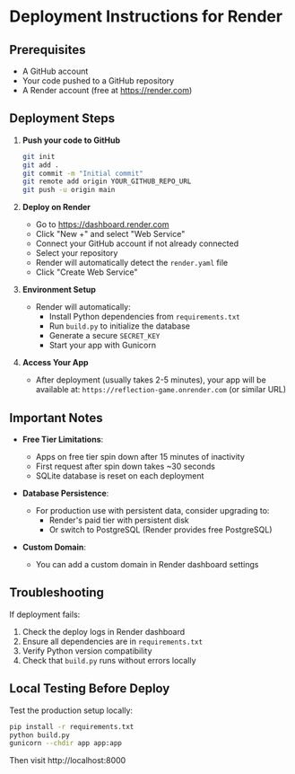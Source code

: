 # Deployment Instructions for Render

## Prerequisites
- A GitHub account
- Your code pushed to a GitHub repository
- A Render account (free at https://render.com)

## Deployment Steps

1. **Push your code to GitHub**
   ```bash
   git init
   git add .
   git commit -m "Initial commit"
   git remote add origin YOUR_GITHUB_REPO_URL
   git push -u origin main
   ```

2. **Deploy on Render**
   - Go to https://dashboard.render.com
   - Click "New +" and select "Web Service"
   - Connect your GitHub account if not already connected
   - Select your repository
   - Render will automatically detect the `render.yaml` file
   - Click "Create Web Service"

3. **Environment Setup**
   - Render will automatically:
     - Install Python dependencies from `requirements.txt`
     - Run `build.py` to initialize the database
     - Generate a secure `SECRET_KEY`
     - Start your app with Gunicorn

4. **Access Your App**
   - After deployment (usually takes 2-5 minutes), your app will be available at:
     `https://reflection-game.onrender.com` (or similar URL)

## Important Notes

- **Free Tier Limitations**: 
  - Apps on free tier spin down after 15 minutes of inactivity
  - First request after spin down takes ~30 seconds
  - SQLite database is reset on each deployment

- **Database Persistence**: 
  - For production use with persistent data, consider upgrading to:
    - Render's paid tier with persistent disk
    - Or switch to PostgreSQL (Render provides free PostgreSQL)

- **Custom Domain**: 
  - You can add a custom domain in Render dashboard settings

## Troubleshooting

If deployment fails:
1. Check the deploy logs in Render dashboard
2. Ensure all dependencies are in `requirements.txt`
3. Verify Python version compatibility
4. Check that `build.py` runs without errors locally

## Local Testing Before Deploy

Test the production setup locally:
```bash
pip install -r requirements.txt
python build.py
gunicorn --chdir app app:app
```

Then visit http://localhost:8000
